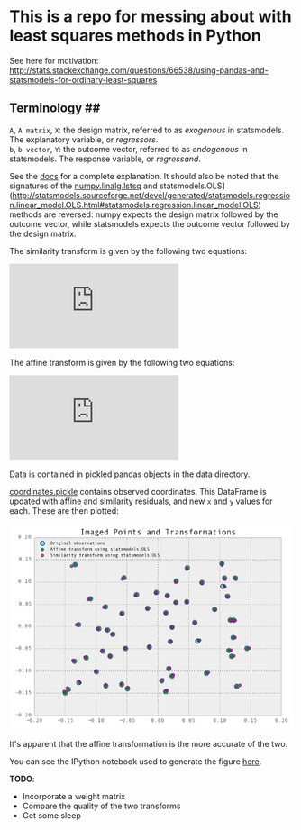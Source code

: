 # This is a repo for messing about with least squares methods in Python #

See here for motivation: http://stats.stackexchange.com/questions/66538/using-pandas-and-statsmodels-for-ordinary-least-squares

## Terminology ##
`A`, `A matrix`, `X`: the design matrix, referred to as *exogenous* in statsmodels. The explanatory variable, or *regressors*.  
`b`, `b vector`, `Y`: the outcome vector, referred to as *endogenous* in statsmodels. The response variable, or *regressand*.  

See the [docs](http://statsmodels.sourceforge.net/devel/endog_exog.html) for a complete explanation.
It should also be noted that the signatures of the [numpy.linalg.lstsq](http://docs.scipy.org/doc/numpy/reference/generated/numpy.linalg.lstsq.html) and statsmodels.OLS](http://statsmodels.sourceforge.net/devel/generated/statsmodels.regression.linear_model.OLS.html#statsmodels.regression.linear_model.OLS) methods are reversed: numpy expects the design matrix followed by the outcome vector, while statsmodels expects the outcome vector followed by the design matrix.

The similarity transform is given by the following two equations:

![similarity](http://latex.codecogs.com/png.latex?f_i%28a%2C%20b%2C%20%5CDelta%7Bx%7D%29%20%3D%20ax_i-by_i&plus;%5CDelta%7Bx%7D%5C%5C%20f_i%28a%2C%20b%2C%20%5CDelta%7By%7D%29%20%3D%20bx_i&plus;ay_i&plus;%5CDelta%7By%7D "Similarity Transform")

The affine transform is given by the following two equations:

![affine](http://latex.codecogs.com/png.latex?f_i%28a_0%2Ca_1%2Ca_2%29%20%3D%20a_0&plus;a_1x_i&plus;a_2y_i%5C%5C%20f_i%28b_0%2Cb_1%2Cb_2%29%20%3D%20b_0&plus;b_1x_i&plus;b_2y_i "Affine Transform")

Data is contained in pickled pandas objects in the data directory.

[coordinates.pickle](data/coordinates.pickle) contains observed coordinates. This DataFrame is updated with affine and similarity residuals, and new `x` and `y` values for each. These are then plotted:

![results](results.png "Least Squares Fit Results of an Affine Transformation")

It's apparent that the affine transformation is the more accurate of the two.


You can see the IPython notebook used to generate the figure [here](http://nbviewer.ipython.org/urls/raw.github.com/urschrei/linalg/master/statsmodels.ipynb).

**TODO**:
- Incorporate a weight matrix
- Compare the quality of the two transforms
- Get some sleep
